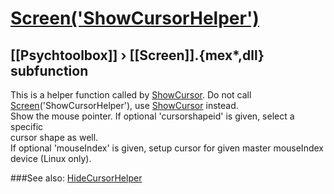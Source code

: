 # [Screen('ShowCursorHelper')](Screen-ShowCursorHelper) 
## [[Psychtoolbox]] &#8250; [[Screen]].{mex*,dll} subfunction


This is a helper function called by [ShowCursor](ShowCursor).  Do not call  
[Screen](Screen)('ShowCursorHelper'), use [ShowCursor](ShowCursor) instead.  
Show the mouse pointer. If optional 'cursorshapeid' is given, select a specific  
cursor shape as well.  
If optional 'mouseIndex' is given, setup cursor for given master mouseIndex  
device (Linux only).  
  


###See also:
[HideCursorHelper](Screen-HideCursorHelper)
